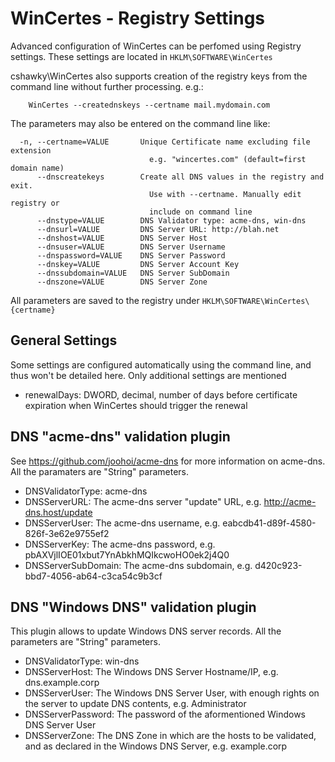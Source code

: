 # WinCertes - Registry Settings

Advanced configuration of WinCertes can be perfomed using Registry settings. These settings are located in `HKLM\SOFTWARE\WinCertes`

cshawky\WinCertes also supports creation of the registry keys from the command line without further processing. e.g.: 
```dos
    WinCertes --creatednskeys --certname mail.mydomain.com
```
The parameters may also be entered on the command line like:
```dos
  -n, --certname=VALUE       Unique Certificate name excluding file extension  
                               e.g. "wincertes.com" (default=first domain name)
      --dnscreatekeys        Create all DNS values in the registry and exit.
                               Use with --certname. Manually edit registry or
                               include on command line
      --dnstype=VALUE        DNS Validator type: acme-dns, win-dns
      --dnsurl=VALUE         DNS Server URL: http://blah.net
      --dnshost=VALUE        DNS Server Host
      --dnsuser=VALUE        DNS Server Username
      --dnspassword=VALUE    DNS Server Password
      --dnskey=VALUE         DNS Server Account Key
      --dnssubdomain=VALUE   DNS Server SubDomain
      --dnszone=VALUE        DNS Server Zone
```
All parameters are saved to the registry under `HKLM\SOFTWARE\WinCertes\{certname}`

General Settings
-------------
Some settings are configured automatically using the command line, and thus won't be detailed here. Only additional settings are mentioned

- renewalDays: DWORD, decimal, number of days before certificate expiration when WinCertes should trigger the renewal


DNS "acme-dns" validation plugin
-------------

See https://github.com/joohoi/acme-dns for more information on acme-dns. All the paramaters are "String" parameters.

- DNSValidatorType: acme-dns
- DNSServerURL: The acme-dns server "update" URL, e.g. http://acme-dns.host/update
- DNSServerUser: The acme-dns username, e.g. eabcdb41-d89f-4580-826f-3e62e9755ef2 
- DNSServerKey: The acme-dns password, e.g. pbAXVjlIOE01xbut7YnAbkhMQIkcwoHO0ek2j4Q0
- DNSServerSubDomain: The acme-dns subdomain, e.g. d420c923-bbd7-4056-ab64-c3ca54c9b3cf


DNS "Windows DNS" validation plugin
-------------

This plugin allows to update Windows DNS server records. All the parameters are "String" parameters.

- DNSValidatorType: win-dns
- DNSServerHost: The Windows DNS Server Hostname/IP, e.g. dns.example.corp
- DNSServerUser:  The Windows DNS Server User, with enough rights on the server to update DNS contents, e.g. Administrator
- DNSServerPassword: The password of the aformentioned Windows DNS Server User
- DNSServerZone: The DNS Zone in which are the hosts to be validated, and as declared in the Windows DNS Server, e.g. example.corp
